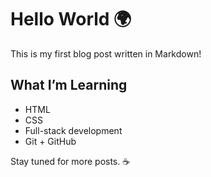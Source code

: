 # Hello World 🌍

This is my first blog post written in Markdown!

## What I’m Learning

- HTML
- CSS
- Full-stack development
- Git + GitHub

Stay tuned for more posts. ☕

